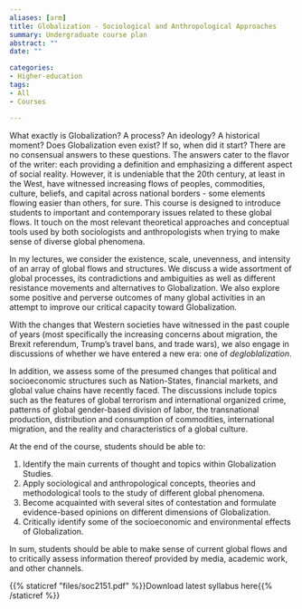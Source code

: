 ```yaml
---
aliases: [arm]
title: Globalization - Sociological and Anthropological Approaches
summary: Undergraduate course plan
abstract: ""
date: ""

categories:
- Higher-education
tags:
- All
- Courses

---
```


What exactly is Globalization? A process? An ideology? A historical moment? Does Globalization even exist? If so, when did it start? There are no consensual answers to these questions. The answers cater to the flavor of the writer: each providing a definition and emphasizing a different aspect of social reality. However, it is undeniable that the 20th century, at least in the West, have witnessed increasing flows of peoples, commodities, culture, beliefs, and capital across national borders - some elements flowing easier than others, for sure. This course is designed to introduce students to important and contemporary issues related to these global flows. It touch on the most relevant theoretical approaches and conceptual tools used by both sociologists and anthropologists when trying to make sense of diverse global phenomena. 

In my lectures, we consider the existence, scale, unevenness, and intensity of an array of global flows and structures. We discuss a wide assortment of global processes, its contradictions and ambiguities as well as different resistance movements and alternatives to Globalization. We also explore some positive and perverse outcomes of many global activities in an attempt to improve our critical capacity toward Globalization.

With the changes that Western societies have witnessed in the past couple of years (most specifically the increasing concerns about migration, the Brexit referendum, Trump’s travel bans, and trade wars), we also engage in discussions of whether we have entered a new era: one of *degloblalization*.

In addition, we assess some of the presumed changes that political and socioeconomic structures such as Nation-States, financial markets, and global value chains have recently faced. The discussions include topics such as the features of global terrorism and international organized crime, patterns of global gender-based division of labor, the transnational production, distribution and consumption of commodities, international migration, and the reality and characteristics of a global culture. 

At the end of the course, students should be able to:
1) Identify the main currents of thought and topics within Globalization Studies.
2) Apply sociological and anthropological concepts, theories and methodological tools to the study of different global phenomena. 
3) Become acquainted with several sites of contestation and formulate evidence-based opinions on different dimensions of Globalization.
4) Critically identify some of the socioeconomic and environmental effects of Globalization.

In sum, students should be able to make sense of current global flows and to critically assess information thereof provided by media, academic work, and other 
channels.

{{% staticref "files/soc2151.pdf" %}}Download latest syllabus here{{% /staticref %}}
